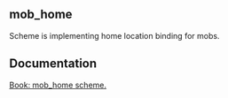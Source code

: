 ## mob_home

Scheme is implementing home location binding for mobs. <br/>

## Documentation

[Book: mob_home scheme.](https://xray-forge.github.io/stalker-xrf-book/script_engine/schemes/mob_home.html)
